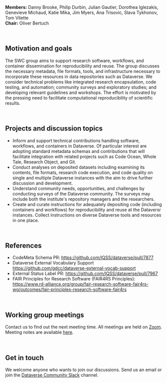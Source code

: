 **Members:** Danny Brooke, Philip Durbin, Julian Gautier, Dorothea Iglezakis, Genevieve Michaud, Katie Mika, Jim Myers, Ana Trisovic, Slava Tykhonov, Tom Vilette<br> **Chair:** Oliver Bertuch

<br>
<h2>Motivation and goals</h2>

The SWC group aims to support research software, workflows, and container dissemination for reproducibility and reuse. The group discusses the necessary metadata, file formats, tools, and infrastructure necessary to incorporate these resources in data repositories such as Dataverse. We consider technical problems like integrated research encapsulation, code testing, and automation; community surveys and exploratory studies; and developing relevant guidelines and workshops. The effort is motivated by the pressing need to facilitate computational reproducibility of scientific results.

<br>
<h2>Projects and discussion topics</h2>

<ul>
<li>Inform and support technical contributions handling software, workflows, and containers in Dataverse. Of particular interest are adopting standard metadata schemas and contributions that will facilitate integration with related projects such as Code Ocean, Whole Tale, Research Object, and Git.</li>
<li>Conduct analyses on deposited datasets including examining its contents, file formats, research code execution, and code quality on single and multiple Dataverse instances with the aim to drive further discussion and development.</li>
<li>Understand community needs, opportunities, and challenges by conducting surveys of the Dataverse community. The surveys may include both the institute's repository managers and the researchers.</li>
<li>Create and curate instructions for adequately depositing code (including containers and workflows) for reproducibility and reuse at the Dataversr instances. Collect instructions on diverse Dataverse tools and resources in one place.</li>
</ul>

<br>
<h2>References</h2>

- CodeMeta Schema PR: <https://github.com/IQSS/dataverse/pull/7877>
- Dataverse External Vocabulary Support <https://github.com/gdcc/dataverse-external-vocab-support>
- External Status Label PR: <https://github.com/IQSS/dataverse/pull/7967>
- FAIR Principles for Research Software (FAIR4RS Principles): <https://www.rd-alliance.org/group/fair-research-software-fair4rs-wg/outcomes/fair-principles-research-software-fair4rs>

<br>
<h2>Working group meetings</h2>

Contact us to find out the next meeting time. All meetings are held on [Zoom](https://zoom.us). Meeting notes are available  [here](https://docs.google.com/document/d/1Gr-P5EG1AK-0cTYx9JndtgsRQFuwHNKXck39_MwknWg/edit?usp=sharing).

<br>
<h2>Get in touch</h2>

We welcome anyone who wants to join our discussions. Send us an email or join the [Dataverse Community Slack](https://dataversecommunity.slack.com) channel.

<br>

<br>
